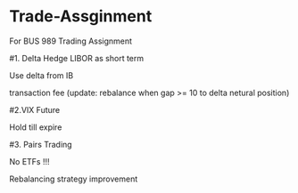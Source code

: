 # Trade-Assginment
For BUS 989 Trading Assignment


#1. Delta Hedge
LIBOR as short term


Use delta from IB


transaction fee (update: rebalance when gap >= 10 to delta netural position)

#2.VIX Future

Hold till expire


#3. Pairs Trading


No ETFs !!!


Rebalancing strategy improvement 

